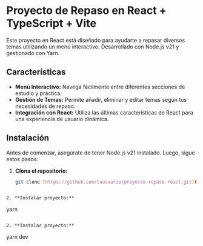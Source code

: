 # Proyecto de Repaso en React + TypeScript + Vite


Este proyecto en React está diseñado para ayudarte a repasar diversos temas utilizando un menú interactivo. Desarrollado con Node.js v21 y gestionado con Yarn.

## Características

- **Menú Interactivo:** Navega fácilmente entre diferentes secciones de estudio y práctica.
- **Gestión de Temas:** Permite añadir, eliminar y editar temas según tus necesidades de repaso.
- **Integración con React:** Utiliza las últimas características de React para una experiencia de usuario dinámica.

## Instalación

Antes de comenzar, asegúrate de tener Node.js v21 instalado. Luego, sigue estos pasos:

1. **Clona el repositorio:**
   ```bash
   git clone [https://github.com/tuusuario/proyecto-repaso-react.git](https://github.com/JohnAchicaizaG/Repasos-react.git)
  ```

2. **Instalar proyecto:**
```
  yarn 
```

2. **Instalar proyecto:**
```
  yarn dev
```

